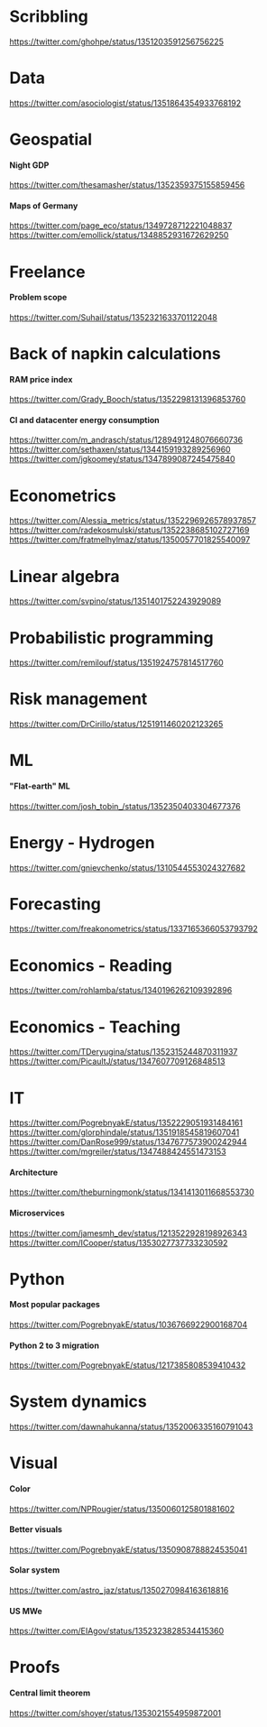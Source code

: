 # Scribbling

https://twitter.com/ghohpe/status/1351203591256756225

# Data

https://twitter.com/asociologist/status/1351864354933768192

# Geospatial

#### Night GDP

https://twitter.com/thesamasher/status/1352359375155859456

#### Maps of Germany

https://twitter.com/page_eco/status/1349728712221048837
https://twitter.com/emollick/status/1348852931672629250


# Freelance

#### Problem scope

https://twitter.com/Suhail/status/1352321633701122048

# Back of napkin calculations

#### RAM price index

https://twitter.com/Grady_Booch/status/1352298131396853760

#### CI and datacenter energy consumption

https://twitter.com/m_andrasch/status/1289491248076660736
https://twitter.com/sethaxen/status/1344159193289256960
https://twitter.com/jgkoomey/status/1347899087245475840

# Econometrics

https://twitter.com/Alessia_metrics/status/1352296926578937857
https://twitter.com/radekosmulski/status/1352238685102727169
https://twitter.com/fratmelhylmaz/status/1350057701825540097

# Linear algebra

https://twitter.com/svpino/status/1351401752243929089

# Probabilistic programming

https://twitter.com/remilouf/status/1351924757814517760

# Risk management

https://twitter.com/DrCirillo/status/1251911460202123265

# ML

#### "Flat-earth" ML

https://twitter.com/josh_tobin_/status/1352350403304677376

# Energy - Hydrogen

https://twitter.com/gnievchenko/status/1310544553024327682

# Forecasting

https://twitter.com/freakonometrics/status/1337165366053793792

# Economics - Reading

https://twitter.com/rohlamba/status/1340196262109392896

# Economics - Teaching

https://twitter.com/TDeryugina/status/1352315244870311937
https://twitter.com/PicaultJ/status/1347607709126848513

# IT

https://twitter.com/PogrebnyakE/status/1352229051931484161
https://twitter.com/glorphindale/status/1351918545819607041
https://twitter.com/DanRose999/status/1347677573900242944
https://twitter.com/mgreiler/status/1347488424551473153


#### Architecture

https://twitter.com/theburningmonk/status/1341413011668553730

#### Microservices

https://twitter.com/jamesmh_dev/status/1213522928198926343
https://twitter.com/ICooper/status/1353027737733230592

# Python

#### Most popular packages

https://twitter.com/PogrebnyakE/status/1036766922900168704

#### Python 2 to 3 migration

https://twitter.com/PogrebnyakE/status/1217385808539410432

# System dynamics

https://twitter.com/dawnahukanna/status/1352006335160791043

# Visual

#### Color

https://twitter.com/NPRougier/status/1350060125801881602

#### Better visuals

https://twitter.com/PogrebnyakE/status/1350908788824535041

#### Solar system

https://twitter.com/astro_jaz/status/1350270984163618816

#### US MWe

https://twitter.com/EIAgov/status/1352323828534415360


# Proofs

#### Central limit theorem

https://twitter.com/shoyer/status/1353021554959872001


<!--
"""
tools:
- filename: productivity.md
  menu: Productivity
  title: Productivity
  groups:
    - before: "## Mindmaps"
      tweets: 
      - 1343440088894726144
  groups:
    - before: "## Todo lists"
      tweets: 
      - 1350500299882991616
visuals:
- filename: maps.md
  menu: Maps
  title: Maps
  tagline: Some maps are more true than others
  groups:
    - before: "## Germany"
      tweets: 
      - 1349728712221048837
      - 1348852931672629250    
software:
- filename: architecture.md
  menu: Architecture
  title: Software architecture  
  groups:
    - before: "## The modern stack"
      tweets: 
      - 1341413011668553730  
    - before: "## An AWS story"
      tweets: 
      - 1347677573900242944
- filename: design_patterns.md
  menu: Design patterns
  title: Design patterns  
  groups:
    - before: "## GOF vs functional"
      tweets: 
      - 912561931243974659
      - 1350864307404337156
    - before: "## Other"
      tweets: 
      - 1348895595667320834      
- filename: laws.md
  menu: Laws
  title: Laws
  groups:
    - tweets: []
      before: |
            It is very appealling to organise some activity according to a set laws and axioms 
            that should govern where the truth is. Software craftsmanship is a complex business 
            that does need proper organisation, so "laws" emerge often. 
            
            These laws are usually the empiric rules derived from trial and error. 
            Some of these laws can hit you on a head immediately - like gravity - 
            and some laws you can debate about for a while until they apply.
            
            You may find an extensive list [here](https://github.com/dwmkerr/hacker-laws), 
            but also check some retweets below.        
    - before: |
          ## Brooks: silver bullet     
          
          There is no silver bullet (perfect solution), but there is 
          always a through-away (first prototype).
      tweets: 
      - 869988355420831745
      - 1331766297030438913
    - before: "## Conway: people"
      tweets: 
      - 1350182362550661120
      - 1204817799580921856
      - 1291581726058143744
    - before: "## Gull: architecture"
      tweets: 
      - 1348702592776372224


- filename: teaching.md
  menu: Teaching
  title: Teaching
  groups:
    - tweets: 
      - 1347488424551473153

- filename: reliability.md
  menu: Reliability
  title: Reliability
  groups:
    - tweets: 
      - 1350182362550661120
      - 1204817799580921856
      - 1291581726058143744
economics:
- filename: reading_list.md
  menu: Reading list
  title: Economics reading list
  groups:
    - before: "Mostly long-reads"
      tweets: 
      - 1340196262109392896
      - 1337696859410853900
      - 1336041287720579073  
- filename: teaching.md
  menu: Better teaching
  title: Teaching economics better
  groups:
    - tweets: 
      - 1347607709126848513
"""
-->